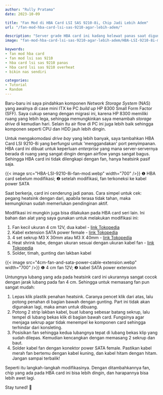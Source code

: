 ```yaml
---
author: "Rully Pratama"
date: 2023-10-09

title: "Fan Mod di HBA Card LSI SAS 9210-8i, Chip Jadi Lebih Adem"
url: "/fan-mod-hba-card-lsi-sas-9210-agar-lebih-adem/"

description: "Server grade HBA card ini kadang kelewat panas saat digunakan. Menambahkan fan bisa jadi solusinya."
image: "fan-mod-hba-card-lsi-sas-9210-agar-lebih-adem/HBA-LSI-9210-8i-meta-img.jpg"

keywords:
- fan mod hba card
- fan mod lsi sas 9210
- hba card lsi sas 9210 panas
- hba card lsi sas 9210 overheat
- bikin nas sendiri

categories:
- Tutorial
- Random
---
```


Baru-baru ini saya pindahkan komponen *Network Storage System* (NAS) yang awalnya di case mini ITX ke PC *build up* HP 8300 Small Form Factor (SFF). Saya cukup senang dengan migrasi ini, karena HP 8300 memiliki ruang yang lebih lega, sehingga memungkinkan saya menambah *storage drive* di kemudian hari. Selain itu air flow di PC ini juga lebih baik sehingga komponen seperti CPU dan HDD jauh lebih dingin.

Untuk mengakomodasi *drive bay* yang lebih banyak, saya tambahkan HBA Card LSI 9210-8i yang berfungsi untuk 'menggandakan' port penyimpanan. HBA card ini dibuat untuk keperluan *enterprise* yang mana server-servernya berada di ruang yang sangat dingin dengan airflow yangs sangat bagus. Sehingga HBA card ini tidak dilengkapi dengan fan, hanya heatsink pasif saja.

{{< image src="HBA-LSI-9210-8i-fan-mod.webp" width="700" />}}
❶ HBA card sebelum modifikasi; ❷ setelah modifikasi, fan terkoneksi ke kabel power SATA

Saat berkerja, card ini cenderung jadi panas. Cara simpel untuk cek: pegang heatsink dengan dari, apabila terasa tidak tahan, maka kemungkinan sudah memerlukan pendinginan aktif.

Modifikasi ini mungkin juga bisa dilakukan pada HBA card seri lain. Ini bahan dan alat yang saya gunakan untuk melakukan modifikasi ini:
1. Fan kecil ukuran 4 cm 12V, dua kabel - [link Tokopedia](https://www.tokopedia.com/search?st=&q=fan%204cm&srp_component_id=02.01.00.00&srp_page_id=&srp_page_title=&navsource=)
1. Kabel extension SATA power female - [link Tokopedia](https://www.tokopedia.com/search?st=&q=sata%20female%20power%20extension&srp_component_id=02.01.00.00&srp_page_id=&srp_page_title=&navsource=)
1. 4 set sekrup M3 X 30mm atau M3 X 40mm - [link Tokopedia](https://www.tokopedia.com/search?st=&q=sekrup%20m3%20x%2040&srp_component_id=02.01.00.00&srp_page_id=&srp_page_title=&navsource=)
1. Heat shrink tube, dengan ukuran sesuai dengan ukuran kabel fan - [link Tokopedia](https://www.tokopedia.com/search?st=&q=heat%20shrink%20tube&srp_component_id=02.01.00.00&srp_page_id=&srp_page_title=&navsource=)
1. Solder, timah, gunting dan lakban kabel

{{< image src="4cm-fan-and-sata-power-cable-extension.webp" width="700" />}}
❶ 4 cm fan 12V; ❷ kabel SATA power extension

Untungnya lubang yang ada pada heatsink card ini ukurannya sangat cocok dengan jarak lubang pada fan 4 cm. Sehingga untuk memasang fan pun sangat mudah:
1. Lepas klik plastik penahan heatsink. Caranya pencet klik dari atas, lalu potong penahan di bagian bawah dengan gunting. Part ini tidak akan digunakan lagi, maka aman untuk dibuang.
1. Potong 2 strip lakban kabel, buat lubang sebesar batang sekrup, lalu tempel di lubang bekas klik di bagian bawah card. Fungsinya agar menjaga sekrup agar tidak menempel ke komponen card sehingga terhindar dari konsleting.
1. Posisikan fan sehingga kedua lubangnya tepat di lubang bekas klip yang sudah dilepas. Kemudian kencangkan dengan memasang 2 sekrup dan baut.
1. Solder kabel fan dengan konektor power SATA female. Pastikan kabel merah fan bertemu dengan kabel kuning, dan kabel hitam dengan hitam. Jangan sampai terbalik!

Seperti itu langkah-langkah modifikasinya. Dengan ditambahkannya fan, chip yang ada pada HBA card ini bisa lebih dingin, dan harapannya bisa lebih awet lagi.

Stay tuned! 🚀
